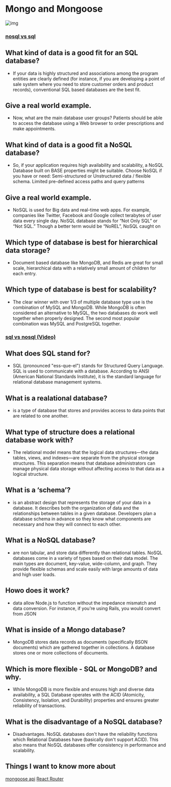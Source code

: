 # Mongo and Mongoose
![img](https://i0.wp.com/learn.onemonth.com/wp-content/uploads/2019/07/image2-1.png?fit=600%2C315&ssl=1)
### [nosql vs sql](https://www.thegeekstuff.com/2014/01/sql-vs-nosql-db/?utm_source=tuicool)

## What kind of data is a good fit for an SQL database?
- If your data is highly structured and associations among the program entities are clearly defined (for instance, if you are developing a point of sale system where you need to store customer orders and product records), conventional SQL based databases are the best fit.
## Give a real world example.
- Now, what are the main database user groups? Patients should be able to access the database using a Web browser to order prescriptions and make appointments.
## What kind of data is a good fit a NoSQL database?
- So, if your application requires high availability and scalability, a NoSQL Database built on BASE properties might be suitable. Choose NoSQL if you have or need: Semi-structured or Unstructured data / flexible schema. Limited pre-defined access paths and query patterns
## Give a real world example.
- NoSQL is used for Big data and real-time web apps. For example, companies like Twitter, Facebook and Google collect terabytes of user data every single day. NoSQL database stands for “Not Only SQL” or “Not SQL.” Though a better term would be “NoREL”, NoSQL caught on
## Which type of database is best for hierarchical data storage?
- Document based database like MongoDB, and Redis are great for small scale, hierarchical data with a relatively small amount of children for each entry.
## Which type of database is best for scalability?
- The clear winner with over 1/3 of multiple database type use is the combination of MySQL and MongoDB. While MongoDB is often considered an alternative to MySQL, the two databases do work well together when properly designed. The second most popular combination was MySQL and PostgreSQL together.

### [sql vs nosql (Video)](https://www.youtube.com/watch?v=ZS_kXvOeQ5Y)
## What does SQL stand for?
- SQL (pronounced "ess-que-el") stands for Structured Query Language. SQL is used to communicate with a database. According to ANSI (American National Standards Institute), it is the standard language for relational database management systems.
## What is a realational database?
- is a type of database that stores and provides access to data points that are related to one another.
## What type of structure does a relational database work with?
- The relational model means that the logical data structures—the data tables, views, and indexes—are separate from the physical storage structures. This separation means that database administrators can manage physical data storage without affecting access to that data as a logical structure.
## What is a ‘schema’?
- is an abstract design that represents the storage of your data in a database. It describes both the organization of data and the relationships between tables in a given database. Developers plan a database schema in advance so they know what components are necessary and how they will connect to each other.
## What is a NoSQL database?
- are non tabular, and store data differently than relational tables. NoSQL databases come in a variety of types based on their data model. The main types are document, key-value, wide-column, and graph. They provide flexible schemas and scale easily with large amounts of data and high user loads.
## Howo does it work?
- data allow Node.js to function without the impedance mismatch and data conversion. For instance, if you're using Rails, you would convert from JSON
## What is inside of a Mongo database?
- MongoDB stores data records as documents (specifically BSON documents) which are gathered together in collections. A database stores one or more collections of documents.
## Which is more flexible - SQL or MongoDB? and why.
- While MongoDB is more flexible and ensures high and diverse data availability, a SQL Database operates with the ACID (Atomicity, Consistency, Isolation, and Durability) properties and ensures greater reliability of transactions.
## What is the disadvantage of a NoSQL database?
- Disadvantages. NoSQL databases don't have the reliability functions which Relational Databases have (basically don't support ACID). This also means that NoSQL databases offer consistency in performance and scalability.


## Things I want to know more about
[mongoose api](https://mongoosejs.com/docs/api.html#Model)
[React Router](https://reactrouter.com/web/api/BrowserRouter)